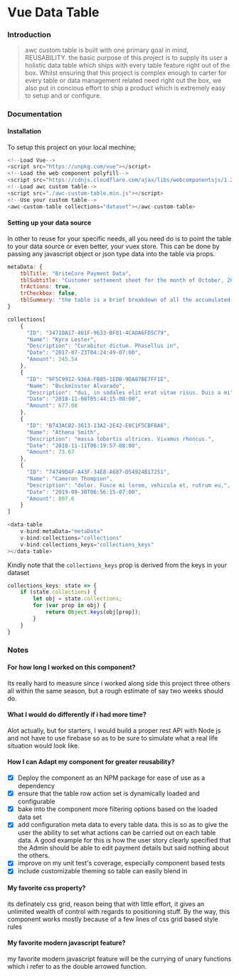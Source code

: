 # Vue Data Table

### Introduction
> awc custom table is built with one primary goal in mind, REUSABILITY. the basic purpose of this project is to supply its user a holistic data table which ships with every table feature right out of the box.
Whilst ensuring that this project is complex enough to carter for every table or data management related need right out the box, we also put in concious effort to ship a product which is extremely easy to setup and or configure.

### Documentation

#### Installation
To setup this project on your local mechine;

```javascript
<!--Load Vue-->
<script src="https://unpkg.com/vue"></script>
<!--Load the web component polyfill-->
<script src="https://cdnjs.cloudflare.com/ajax/libs/webcomponentsjs/1.2.0/webcomponents-loader.js"></script>
<!--Load awc custom table-->
<script src="./awc-custom-table.min.js"></script>
<!--Use your custom table-->
<awc-custom-table collections="dataset"></awc-custom-table>
```


#### Setting up your data source
In other to reuse for your specific needs, all you need do is to point the table to your data source or even better, your vuex store. This can be done by passing any javascript object or json type data into the table via props.

```javascript
metaData: {
    tblTitle: "BriteCore Payment Data",
    tblSubtitle: "Customer settement sheet for the month of October, 2018.",
    trActions: true,
    trCheckbox: false,
    tblSummary: "the table is a brief breakdown of all the accumulated wealth of britecore's clientale"
}
```

```javascript
collections[
    {
      "ID": "3471DA17-401F-9633-BF81-4CADA6FD5C79",
      "Name": "Kyra Lester",
      "Description": "Curabitur dictum. Phasellus in",
      "Date": "2017-07-23T04:24:49-07:00",
      "Amount": 345.54
    },
    {
      "ID": "9F5C9912-936A-FB85-1EDB-9DA87BE7FF1E",
      "Name": "Buckminster Alvarado",
      "Description": "dui, in sodales elit erat vitae risus. Duis a mi",
      "Date": "2018-11-08T05:44:15-08:00",
      "Amount": 677.08
    },
    {
      "ID": "B743AC82-3613-13A2-2E42-E0C1F5CBF8A6",
      "Name": "Athena Smith",
      "Description": "massa lobortis ultrices. Vivamus rhoncus.",
      "Date": "2018-11-11T06:19:57-08:00",
      "Amount": 73.67
    },
    {
      "ID": "74749D4F-A43F-34E8-A687-D54924B17251",
      "Name": "Cameron Thompson",
      "Description": "dolor. Fusce mi lorem, vehicula et, rutrum eu,",
      "Date": "2019-09-30T06:56:15-07:00",
      "Amount": 807.6
    }
]
```

```javascript
<data-table
    v-bind:metaData="metaData"
    v-bind:collections="collections"
    v-bind:collections_keys="collections_keys"
></data-table>
```

Kindly note that the `collections_keys` prop is derived from the keys in your dataset

```javascript
collections_keys: state => {
    if (state.collections) {
        let obj = state.collections;
        for (var prop in obj) {
            return Object.keys(obj[prop]);
        }
    }
}
```

### Notes

#### For how long I worked on this component?
Its really hard to measure since i worked along side this project three others all within the same season, but a rough estimate of say two weeks should do.

#### What I would do differently if i had more time?
Alot actually, but for starters, I would build a proper rest API with Node js and not have to use firebase so as to be sure to simulate what a real life situation would look like.

#### How I can Adapt my component for greater reusability?
* [x] Deploy the component as an NPM package for ease of use as a dependency
* [x] ensure that the table row action set is dynamically loaded and configurable
* [x] bake into the component more filtering options based on the loaded data set
* [x] add configuration meta data to every table data. this is so as to give the user the ability to set what actions can be carried out on each table data. A good example for this is how the user story clearly specified that the Admin should be able to edit payment details but said nothing about the others.
* [x] improve on my unit test's coverage, especially component based tests
* [x] include customizable theming so table can easily blend in

#### My favorite css property?
its definately css grid, reason being that with little effort, it gives an unlimited wealth of control with regards to positioning stuff. By the way, this component works mostly because of a few lines of css grid based style rules

#### My favorite modern javascript feature?
my favorite modern javascript feature will be the currying of unary functions which i refer to as the double arrowed function. 